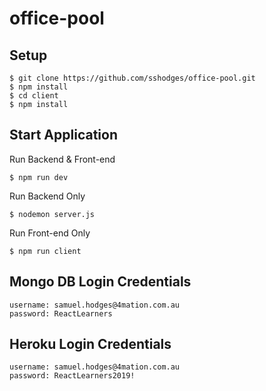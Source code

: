 # office-pool

## Setup

```shell
$ git clone https://github.com/sshodges/office-pool.git
$ npm install
$ cd client
$ npm install
```

## Start Application

Run Backend & Front-end

```shell
$ npm run dev
```

Run Backend Only

```shell
$ nodemon server.js
```

Run Front-end Only

```shell
$ npm run client
```

## Mongo DB Login Credentials

```shell
username: samuel.hodges@4mation.com.au
password: ReactLearners
```

## Heroku Login Credentials

```shell
username: samuel.hodges@4mation.com.au
password: ReactLearners2019!
```
